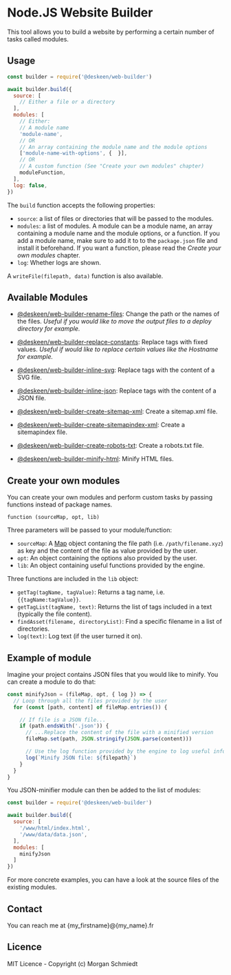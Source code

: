 # Node.JS Website Builder

This tool allows you to build a website by performing a certain number of tasks called modules.


## Usage

```javascript
const builder = require('@deskeen/web-builder')

await builder.build({
  source: [
    // Either a file or a directory
  ],
  modules: [
    // Either:
    // A module name
    'module-name',
    // OR
    // An array containing the module name and the module options
    ['module-name-with-options', {  }],
    // OR
    // A custom function (See "Create your own modules" chapter)
    moduleFunction,
  ],
  log: false,
})
```

The `build` function accepts the following properties:
- `source`: a list of files or directories that will be passed to the modules.
- `modules`: a list of modules. A module can be a module name, an array containing a module name and the module options, or a function. If you add a module name, make sure to add it to to the `package.json` file and install it beforehand. If you want a function, please read the *Create your own modules* chapter.
- `log`: Whether logs are shown.

A `writeFile(filepath, data)` function is also available.


## Available Modules

- [@deskeen/web-builder-rename-files](https://github.com/deskeen/web-builder-rename-files): Change the path or the names of the files. *Useful if you would like to move the output files to a deploy directory for example.*

- [@deskeen/web-builder-replace-constants](https://github.com/deskeen/web-builder-replace-constants): Replace tags with fixed values. *Useful if would like to replace certain values like the Hostname for example.*

- [@deskeen/web-builder-inline-svg](https://github.com/deskeen/web-builder-inline-svg): Replace tags with the content of a SVG file.

- [@deskeen/web-builder-inline-json](https://github.com/deskeen/web-builder-inline-json): Replace tags with the content of a JSON file.

- [@deskeen/web-builder-create-sitemap-xml](https://github.com/deskeen/web-builder-create-sitemap-xml): Create a sitemap.xml file.

- [@deskeen/web-builder-create-sitemapindex-xml](https://github.com/deskeen/web-builder-create-sitemapindex-xml): Create a sitemapindex file.

- [@deskeen/web-builder-create-robots-txt](https://github.com/deskeen/web-builder-create-robots-txt): Create a robots.txt file.

- [@deskeen/web-builder-minify-html](https://github.com/deskeen/web-builder-minify-html): Minify HTML files.


## Create your own modules

You can create your own modules and perform custom tasks by passing functions instead of package names.

`function (sourceMap, opt, lib)`

Three parameters will be passed to your module/function:
- `sourceMap`: A [Map](https://developer.mozilla.org/en-US/docs/Web/JavaScript/Reference/Global_Objects/Map) object contaning the file path (i.e. `/path/filename.xyz`) as key and the content of the file as value provided by the user.
- `opt`: An object containing the options also provided by the user.
- `lib`: An object containing useful functions provided by the engine.

Three functions are included in the `lib` object:

- `getTag(tagName, tagValue)`: Returns a tag name, i.e. `{{tagName:tagValue}}`.
- `getTagList(tagName, text)`: Returns the list of tags included in a text (typically the file content).
- `findAsset(filename, directoryList)`: Find a specific filename in a list of directories.
- `log(text)`: Log text (if the user turned it on). 


## Example of module

Imagine your project contains JSON files that you would like to minify. You can create a module to do that:

```javascript
const minifyJson = (fileMap, opt, { log }) => {
  // Loop through all the files provided by the user
  for (const [path, content] of fileMap.entries()) {

    // If file is a JSON file...
    if (path.endsWith('.json')) {
      // ...Replace the content of the file with a minified version
      fileMap.set(path, JSON.stringify(JSON.parse(content)))

      // Use the log function provided by the engine to log useful informations
      log(`Minify JSON file: ${filepath}`)
    }
  }
}
```

You JSON-minifier module can then be added to the list of modules:

```javascript
const builder = require('@deskeen/web-builder')

await builder.build({
  source: [
    '/www/html/index.html',
    '/www/data/data.json',
  ],
  modules: [
    minifyJson
  ]
})
```

For more concrete examples, you can have a look at the source files of the existing modules.


## Contact

You can reach me at {my_firstname}@{my_name}.fr


## Licence

MIT Licence - Copyright (c) Morgan Schmiedt